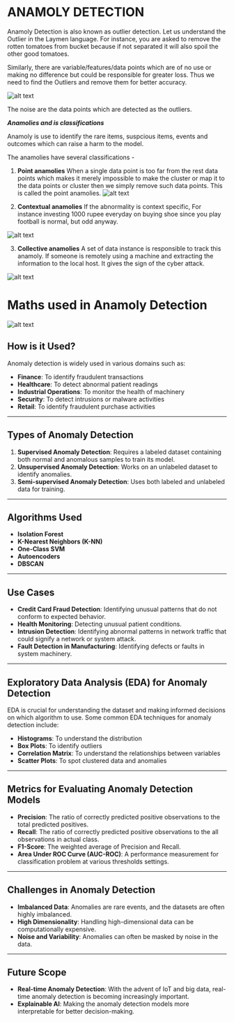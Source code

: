 # **ANAMOLY DETECTION**

Anamoly Detection is also known as outlier detection. Let us understand the Outlier in the Laymen language. For instance, you are asked to remove the rotten tomatoes from bucket because if not separated it will also spoil the other good tomatoes.
 
Similarly, there are variable/features/data points which are of no use or making no difference but could be responsible for greater loss. Thus we need to find the Outliers and remove them for better accuracy.


![alt text](https://developer.mindsphere.io/apis/analytics-anomalydetection/images/DBSCAN.png)


The noise are the data points which are detected as the outliers.



***Anamolies and is classifications***

Anamoly is use to identify the rare items, suspcious items, events and outcomes which can raise a harm to the model.

The anamolies have several classifications - 

1. **Point anamolies**
When a single data point is too far from the rest data points which makes it merely impossible to make the cluster or map it to the data points or cluster then we simply remove such data points. This is called the point anamolies.
![alt text](https://www.holehouse.org/mlclass/15_Anomaly_Detection_files/Image%20[2].png)

2. **Contextual anamolies**
If the abnormality is context specific, For instance investing 1000 rupee everyday on buying shoe since you play football is normal, but odd anyway.

![alt text](https://encrypted-tbn0.gstatic.com/images?q=tbn:ANd9GcS3k8-YQ-IONhaaJUXT0kebMOi8_PmguyQNchMFYXgeWnIMHZSmjQ&s)

3. **Collective anamolies**
A set of data instance is responsible to track this anamoly. If someone is remotely using a machine and extracting the information to the local host. It gives the sign of the cyber attack.

![alt text](https://i.stack.imgur.com/4ZArw.jpg)

# **Maths used in Anamoly Detection**

![alt text](https://image.slidesharecdn.com/anomalydetectionpart120150114-150121042933-conversion-gate01/95/anomaly-detection-part-1-12-638.jpg?cb=1421820000)


## How is it Used?

Anomaly detection is widely used in various domains such as:

- **Finance**: To identify fraudulent transactions
- **Healthcare**: To detect abnormal patient readings
- **Industrial Operations**: To monitor the health of machinery
- **Security**: To detect intrusions or malware activities
- **Retail**: To identify fraudulent purchase activities

---

## Types of Anomaly Detection

1. **Supervised Anomaly Detection**: Requires a labeled dataset containing both normal and anomalous samples to train its model.
2. **Unsupervised Anomaly Detection**: Works on an unlabeled dataset to identify anomalies.
3. **Semi-supervised Anomaly Detection**: Uses both labeled and unlabeled data for training.

---

## Algorithms Used

- **Isolation Forest**
- **K-Nearest Neighbors (K-NN)**
- **One-Class SVM**
- **Autoencoders**
- **DBSCAN**

---

## Use Cases

- **Credit Card Fraud Detection**: Identifying unusual patterns that do not conform to expected behavior.
- **Health Monitoring**: Detecting unusual patient conditions.
- **Intrusion Detection**: Identifying abnormal patterns in network traffic that could signify a network or system attack.
- **Fault Detection in Manufacturing**: Identifying defects or faults in system machinery.

---

## Exploratory Data Analysis (EDA) for Anomaly Detection

EDA is crucial for understanding the dataset and making informed decisions on which algorithm to use. Some common EDA techniques for anomaly detection include:

- **Histograms**: To understand the distribution
- **Box Plots**: To identify outliers
- **Correlation Matrix**: To understand the relationships between variables
- **Scatter Plots**: To spot clustered data and anomalies

---

## Metrics for Evaluating Anomaly Detection Models

- **Precision**: The ratio of correctly predicted positive observations to the total predicted positives.
- **Recall**: The ratio of correctly predicted positive observations to the all observations in actual class.
- **F1-Score**: The weighted average of Precision and Recall.
- **Area Under ROC Curve (AUC-ROC)**: A performance measurement for classification problem at various thresholds settings.

---

## Challenges in Anomaly Detection

- **Imbalanced Data**: Anomalies are rare events, and the datasets are often highly imbalanced.
- **High Dimensionality**: Handling high-dimensional data can be computationally expensive.
- **Noise and Variability**: Anomalies can often be masked by noise in the data.

---

## Future Scope

- **Real-time Anomaly Detection**: With the advent of IoT and big data, real-time anomaly detection is becoming increasingly important.
- **Explainable AI**: Making the anomaly detection models more interpretable for better decision-making.

